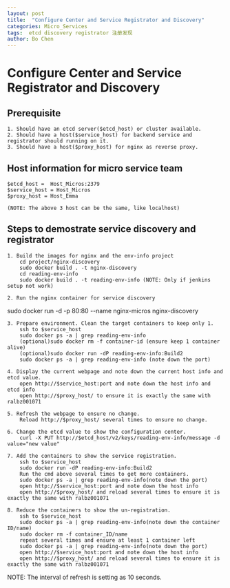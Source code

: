 ```yaml
---
layout: post
title:  "Configure Center and Service Registrator and Discovery"
categories: Micro_Services
tags:  etcd discovery registrator 注册发现
author: Bo Chen
---
```

# Configure Center and Service Registrator and Discovery

## Prerequisite

    1. Should have an etcd server($etcd_host) or cluster available.
    2. Should have a host($service_host) for backend service and registrator should running on it.
    3. Should have a host($proxy_host) for nginx as reverse proxy.

## Host information for micro service team

    $etcd_host =  Host_Micros:2379
    $service_host = Host_Micros
    $proxy_host = Host_Emma

    (NOTE: The above 3 host can be the same, like localhost)

## Steps to demostrate service discovery and registrator

    1. Build the images for nginx and the env-info project
        cd project/nginx-discovery
        sudo docker build . -t nginx-discovery
        cd reading-env-info
        sudo docker build . -t reading-env-info (NOTE: Only if jenkins setup not work)

    2. Run the nginx container for service discovery
sudo docker run -d -p 80:80 --name nginx-micros nginx-discovery

    3. Prepare environment. Clean the target containers to keep only 1.
        ssh to $service_host
        sudo docker ps -a | grep reading-env-info
        (optional)sudo docker rm -f container-id (ensure keep 1 container alive)
        (optional)sudo docker run -dP reading-env-info:Build2
        sudo docker ps -a | grep reading-env-info (note down the port)

    4. Display the current webpage and note down the current host info and etcd value.
        open http://$service_host:port and note down the host info and etcd info
        open http://$proxy_host/ to ensure it is exactly the same with ralbz001071

    5. Refresh the webpage to ensure no change.
        Reload http://$proxy_host/ several times to ensure no change.

    6. Change the etcd value to show the configuration center.
        curl -X PUT http://$etcd_host/v2/keys/reading-env-info/message -d value="new value"

    7. Add the containers to show the service registration.
        ssh to $service_host
        sudo docker run -dP reading-env-info:Build2
        Run the cmd above several times to get more containers.
        sudo docker ps -a | grep reading-env-info(note down the port)
        open http://$service_host:port and note down the host info
        open http://$proxy_host/ and reload several times to ensure it is exactly the same with ralbz001071

    8. Reduce the containers to show the un-registration.
        ssh to $service_host
        sudo docker ps -a | grep reading-env-info(note down the container ID/name)
        sudo docker rm -f container_ID/name
        repeat several times and ensure at least 1 container left
        sudo docker ps -a | grep reading-env-info(note down the port)
        open http://$service_host:port and note down the host info
        open http://$proxy_host/ and reload several times to ensure it is exactly the same with ralbz001071

NOTE: The interval of refresh is setting as 10 seconds.